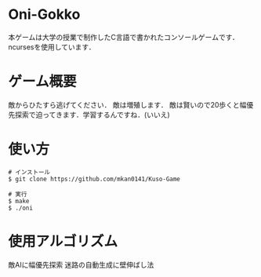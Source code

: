 # Oni-Gokko
本ゲームは大学の授業で制作したC言語で書かれたコンソールゲームです．
ncursesを使用しています．

# ゲーム概要

敵からひたすら逃げてください．
敵は増殖します．
敵は賢いので20歩くと幅優先探索で迫ってきます．学習するんですね．(いいえ)

# 使い方
```text
# インストール
$ git clone https://github.com/mkan0141/Kuso-Game

# 実行
$ make
$ ./oni

```

# 使用アルゴリズム
敵AIに幅優先探索
迷路の自動生成に壁伸ばし法
